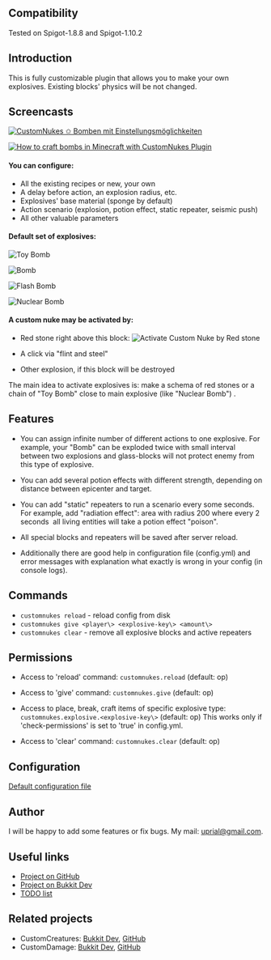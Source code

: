 ## Compatibility

Tested on Spigot-1.8.8 and Spigot-1.10.2

## Introduction

This is fully customizable plugin that allows you to make your own explosives.
Existing blocks' physics will be not changed.

## Screencasts

[![CustomNukes ✩ Bomben mit Einstellungsmöglichkeiten](http://img.youtube.com/vi/6CafoRSWlzA/0.jpg)](http://www.youtube.com/watch?v=6CafoRSWlzA)

[![How to craft bombs in Minecraft with CustomNukes Plugin](http://img.youtube.com/vi/NkgRSTF6yCQ/0.jpg)](http://www.youtube.com/watch?v=NkgRSTF6yCQ)

#### You can configure:
* All the existing recipes or new, your own
* A delay before action, an explosion radius, etc.
* Explosives' base material (sponge by default)
* Action scenario (explosion, potion effect, static repeater, seismic push)
* All other valuable parameters

#### Default set of explosives:

![Toy Bomb](http://dev.bukkit.org/media/images/73/938/Toy_Bomb.png)

![Bomb](http://dev.bukkit.org/media/images/73/939/Bomb.png)

![Flash Bomb](http://dev.bukkit.org/media/images/74/96/Flash_Bomb.png)

![Nuclear Bomb](http://dev.bukkit.org/media/images/73/940/Nuclear_Bomb.png)

#### A custom nuke may be activated by:

* Red stone right above this block:
![Activate Custom Nuke by Red stone](http://dev.bukkit.org/media/images/73/937/Activate.png)

* A click via "flint and steel"

* Other explosion, if this block will be destroyed

The main idea to activate explosives is: make a schema of red stones
or a chain of "Toy Bomb" close to main explosive (like "Nuclear Bomb") .

## Features
* You can assign infinite number of different actions to one explosive.
For example, your "Bomb" can be exploded twice with small interval between
two explosions and glass-blocks will not protect enemy from this type of explosive.

* You can add several potion effects with different strength,
depending on distance between epicenter and target.

* You can add "static" repeaters to run a scenario every some seconds.
For example, add "radiation effect": area with radius 200 where every
2 seconds  all living entities will take a potion effect "poison".

* All special blocks and repeaters will be saved after server reload.

* Additionally there are good help in configuration file (config.yml)
and error messages with explanation what exactly is wrong in your config (in console logs).

## Commands

* `customnukes reload` - reload config from disk
* `customnukes give <player\> <explosive-key\> <amount\>`
* `customnukes clear` - remove all explosive blocks and active repeaters

## Permissions

* Access to 'reload' command:
`customnukes.reload` (default: op)

* Access to 'give' command:
`customnukes.give` (default: op)

* Access to place, break, craft items of specific explosive type: 
`customnukes.explosive.<explosive-key\>` (default: op)
This works only if 'check-permissions' is set to 'true' in config.yml.

* Access to 'clear' command:
`customnukes.clear` (default: op)

## Configuration
[Default configuration file](src/main/resources/config.yml)

## Author
I will be happy to add some features or fix bugs. My mail: uprial@gmail.com.

## Useful links
* [Project on GitHub](https://github.com/uprial/customnukes/)
* [Project on Bukkit Dev](http://dev.bukkit.org/bukkit-plugins/customnukes/)
* [TODO list](TODO.md)

## Related projects
* CustomCreatures: [Bukkit Dev](http://dev.bukkit.org/bukkit-plugins/customcreatures/), [GitHub](https://github.com/uprial/customcreatures)
* CustomDamage: [Bukkit Dev](http://dev.bukkit.org/bukkit-plugins/customdamage/), [GitHub](https://github.com/uprial/customdamage)